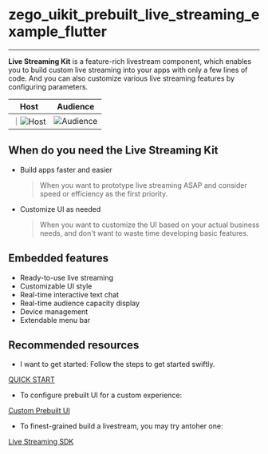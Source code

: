 # zego_uikit_prebuilt_live_streaming_example_flutter

- - -


**Live Streaming Kit** is a feature-rich livestream component, which enables you to build custom live streaming into your apps with only a few lines of code. And you can also customize various live streaming features by configuring parameters.


| Host | Audience |
| --- | --- |
｜![Host](https://storage.zego.im/sdk-doc/Pics/ZegoUIKit/Flutter/live/host_3.gif)|![Audience](https://storage.zego.im/sdk-doc/Pics/ZegoUIKit/Flutter/live/audience_3.gif)|


## When do you need the Live Streaming Kit

- Build apps faster and easier
  > When you want to prototype live streaming ASAP and consider speed or efficiency as the first priority. 

- Customize UI as needed
  > When you want to customize the UI based on your actual business needs, and don't want to waste time developing basic features.


## Embedded features

- Ready-to-use live streaming
- Customizable UI style
- Real-time interactive text chat
- Real-time audience capacity display
- Device management
- Extendable menu bar


## Recommended resources


- I want to get started: Follow the steps to get started swiftly.

[QUICK START](https://docs.zegocloud.com/article/14846)


- To configure prebuilt UI for a custom experience:

[Custom Prebuilt UI](https://docs.zegocloud.com/article/14878)

- To finest-grained build a livestream, you may try antoher one:

[Live Streaming SDK](https://docs.zegocloud.com/article/7926)

